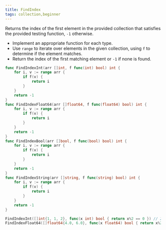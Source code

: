 ```yaml
---
title: FindIndex
tags: collection,beginner
---
```


Returns the index of the first element in the provided collection that satisfies the provided testing function, `-1` otherwise.

- Implement an appropriate function for each type.
- Use `range` to iterate over elements in the given collection, using `f` to determine if the element matches.
- Return the index of the first matching element or `-1` if none is found.

```go
func FindIndexInt(arr []int, f func(int) bool) int {
	for i, v := range arr {
		if f(v) {
			return i
		}
	}
	return -1
}
func FindIndexFloat64(arr []float64, f func(float64) bool) int {
	for i, v := range arr {
		if f(v) {
			return i
		}
	}
	return -1
}
func FindIndexBool(arr []bool, f func(bool) bool) int {
	for i, v := range arr {
		if f(v) {
			return i
		}
	}
	return -1
}
func FindIndexString(arr []string, f func(string) bool) int {
	for i, v := range arr {
		if f(v) {
			return i
		}
	}
	return -1
}
```

```go
FindIndexInt([]int{1, 1, 2}, func(x int) bool { return x%2 == 0 }) // 2
FindIndexFloat64([]float64{4.0, 6.0}, func(x float64) bool { return x%2.0 == 1.0 }) // -1
```
